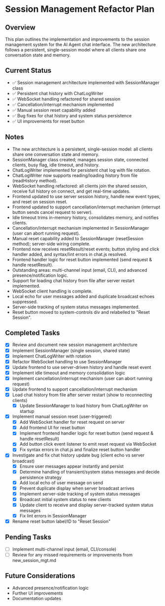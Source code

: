 # Session Management Refactor Plan

## Overview
This plan outlines the implementation and improvements to the session management system for the AI Agent chat interface. The new architecture follows a persistent, single-session model where all clients share one conversation state and memory.

## Current Status
- ✅ Session management architecture implemented with SessionManager class
- ✅ Persistent chat history with ChatLogWriter
- ✅ WebSocket handling refactored for shared session
- ✅ Cancellation/interrupt mechanism implemented
- ✅ Manual session reset capability added
- ✅ Bug fixes for chat history and system status persistence
- ✅ UI improvements for reset button

## Notes
- The new architecture is a persistent, single-session model: all clients share one conversation state and memory.
- SessionManager class created; manages session state, connected clients, busy flag, idle timeout, and history.
- ChatLogWriter implemented for persistent chat log with file rotation.
- ChatLogWriter now supports reading/loading history from file (readHistory method).
- WebSocket handling refactored: all clients join the shared session, receive full history on connect, and get real-time updates.
- Frontend updated to use server session history, handle new event types, and reset on session reset.
- Frontend updated to support cancellation/interrupt mechanism (interrupt button sends cancel request to server).
- Idle timeout trims in-memory history, consolidates memory, and notifies clients.
- Cancellation/interrupt mechanism implemented in SessionManager (user can abort running request).
- Manual reset capability added to SessionManager (resetSession method); server-side wiring complete.
- Frontend now receives resetResult/reset events; button styling and click handler added, and syntax/lint errors in chat.js resolved.
- Frontend handler logic for reset button implemented (send request & handle resetResult).
- Outstanding areas: multi-channel input (email, CLI), and advanced presence/notification logic.
- Support for loading chat history from file after server restart implemented.
- WebSocket client handling is complete.
- Local echo for user messages added and duplicate broadcast echoes suppressed.
- Server-side tracking of system status messages implemented.
- Reset button moved to system-controls div and relabelled to "Reset Session".

## Completed Tasks
- [x] Review and document new session management architecture
- [x] Implement SessionManager (single session, shared state)
- [x] Implement ChatLogWriter with rotation
- [x] Refactor WebSocket handling to use SessionManager
- [x] Update frontend to use server-driven history and handle reset event
- [x] Implement idle timeout and memory consolidation logic
- [x] Implement cancellation/interrupt mechanism (user can abort running request)
- [x] Update frontend to support cancellation/interrupt mechanism
- [x] Load chat history from file after server restart (show to reconnecting clients)
  - [x] Update SessionManager to load history from ChatLogWriter on startup
- [x] Implement manual session reset (user-triggered)
  - [x] Add WebSocket handler for reset request on server
  - [x] Add frontend UI for reset button
  - [x] Implement frontend handler logic for reset button (send request & handle resetResult)
  - [x] Add button click event listener to emit reset request via WebSocket
  - [x] Fix syntax errors in chat.js and finalize reset button handler
- [x] Investigate and fix chat history update bug (client echo vs server broadcast)
  - [x] Ensure user messages appear instantly and persist
  - [x] Determine handling of transient/system status messages and decide persistence strategy
  - [x] Add local echo of user message on send
  - [x] Prevent duplicate display when server broadcast arrives
  - [x] Implement server-side tracking of system status messages
  - [x] Broadcast initial system status to new clients
  - [x] Update client to receive and display server-tracked system status messages
  - [x] Fix lint errors in SessionManager
- [x] Rename reset button label/ID to "Reset Session"

## Pending Tasks
- [ ] Implement multi-channel input (email, CLI/console)
- [ ] Review for any missed requirements or improvements from new_session_mgt.md

## Future Considerations
- Advanced presence/notification logic
- Further UI improvements
- Documentation updates
